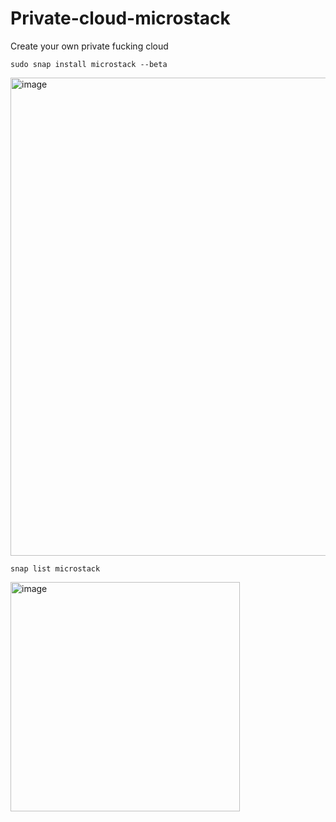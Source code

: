 # Private-cloud-microstack
Create your own private fucking cloud

```
sudo snap install microstack --beta
```
<img width="765" alt="image" src="https://user-images.githubusercontent.com/77326619/205580929-0a3013c6-e591-4e9e-93f6-c8cbcc66800d.png">

```
snap list microstack
```
<img width="367" alt="image" src="https://user-images.githubusercontent.com/77326619/205581323-2b4e98a0-3fb9-4f86-bc27-6c037f811a83.png">
